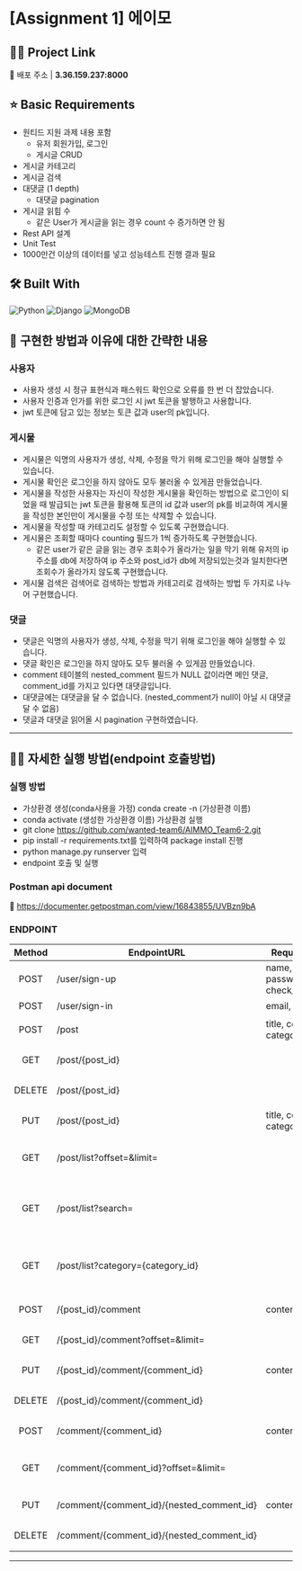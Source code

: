 # [Assignment 1] 에이모

## 💁‍♀️ Project Link
📎 배포 주소 | **3.36.159.237:8000**

## ⭐ Basic Requirements
- 원티드 지원 과제 내용 포함 
    - 유저 회원가입, 로그인
    - 게시글 CRUD
- 게시글 카테고리 
- 게시글 검색 
- 대댓글 (1 depth) 
    - 대댓글 pagination
- 게시글 읽힘 수 
    - 같은 User가 게시글을 읽는 경우 count 수 증가하면 안 됨
- Rest API 설계
- Unit Test 
- 1000만건 이상의 데이터를 넣고 성능테스트 진행 결과 필요

## 🛠 Built With

<img alt="Python" src ="https://img.shields.io/badge/Python-3776AB.svg?&style=for-the-badge&logo=Python&logoColor=white"/> <img alt="Django" src ="https://img.shields.io/badge/Django-092E20.svg?&style=for-the-badge&logo=Django&logoColor=white"/> <img alt="MongoDB" src ="https://img.shields.io/badge/MongoDB-47A248.svg?&style=for-the-badge&logo=MongoDB&logoColor=white"/>

## 🤔 구현한 방법과 이유에 대한 간략한 내용

### 사용자

- 사용자 생성 시 정규 표현식과 패스워드 확인으로 오류를 한 번 더 잡았습니다.
- 사용자 인증과 인가를 위한 로그인 시 jwt 토큰을 발행하고 사용합니다.
- jwt 토큰에 담고 있는 정보는 토큰 값과 user의 pk입니다.

### 게시물

- 게시물은 익명의 사용자가 생성, 삭제, 수정을 막기 위해 로그인을 해야 실행할 수 있습니다.
- 게시물 확인은 로그인을 하지 않아도 모두 불러올 수 있게끔 만들었습니다.
- 게시물을 작성한 사용자는 자신이 작성한 게시물을 확인하는 방법으로 로그인이 되었을 때 발급되는 jwt 토큰을 활용해 토큰의 id 값과 user의 pk를 비교하여 게시물을 작성한 본인만이 게시물을 수정 또는 삭제할 수 있습니다.
- 게시물을 작성할 때 카테고리도 설정할 수 있도록 구현했습니다.
- 게시물은 조회할 때마다 counting 필드가 1씩 증가하도록 구현했습니다.
  - 같은 user가 같은 글을 읽는 경우 조회수가 올라가는 일을 막기 위해 유저의 ip 주소를 db에 저장하여 ip 주소와 post_id가 db에 저장되있는것과 일치한다면 조회수가 올라가지 않도록 구현했습니다.
- 게시물 검색은 검색어로 검색하는 방법과 카테고리로 검색하는 방법 두 가지로 나누어 구현했습니다.

### 댓글

- 댓글은 익명의 사용자가 생성, 삭제, 수정을 막기 위해 로그인을 해야 실행할 수 있습니다.
- 댓글 확인은 로그인을 하지 않아도 모두 불러올 수 있게끔 만들었습니다.
- comment 테이블의 nested_comment 필드가 NULL 값이라면 메인 댓글, comment_id를 가지고 있다면 대댓글입니다.
- 대댓글에는 대댓글을 달 수 없습니다. (nested_comment가 null이 아닐 시 대댓글 달 수 없음)
- 댓글과 대댓글 읽어올 시 pagination 구현하였습니다.

---

## 🏄‍♀️ 자세한 실행 방법(endpoint 호출방법)

### 실행 방법

- 가상환경 생성(conda사용을 가정) conda create -n (가상환경 이름)
- conda activate (생성한 가상환경 이름) 가상환경 실행
- git clone https://github.com/wanted-team6/AIMMO_Team6-2.git
- pip install -r requirements.txt를 입력하여 package install 진행
- python manage.py runserver 입력
- endpoint 호출 및 실행

### Postman api document
📎 https://documenter.getpostman.com/view/16843855/UVBzn9bA

### ENDPOINT

| Method | EndpointURL                               | Request Body                          | Remark                  |
| :----: | ----------------------------------------- | ------------------------------------- | ----------------------- |
|  POST  | /user/sign-up                             | name, email, password, check_password | 회원가입                  |
|  POST  | /user/sign-in                             | email, password                       | 로그인                   |
|  POST  | /post                                     | title, content, category              | 게시물 작성               |
|  GET   | /post/{post_id}                           |                                       | 게시물 조회               |
| DELETE | /post/{post_id}                           |                                       | 게시물 삭제               |
|  PUT   | /post/{post_id}                           | title, content, category              | 게시물 수정               |
|  GET   | /post/list?offset=&limit=                 |                                       | 게시물 목록 조회           |
|  GET   | /post/list?search=                        |                                       | 게시물 검색 (검색어로 검색)  |
|  GET   | /post/list?category={category_id}         |                                       | 게시물 검색 (카테고리로 검색) |
|  POST  | /{post_id}/comment                        | content                               | 댓글 작성                |
|  GET   | /{post_id}/comment?offset=&limit=         |                                       | 댓글 목록 조회            |
|  PUT   | /{post_id}/comment/{comment_id}           | content                               | 댓글 수정                |
| DELETE | /{post_id}/comment/{comment_id}           |                                       | 댓글 삭제                |
| POST   | /comment/{comment_id}                     | content                               | 대댓글 작성              |
|  GET   | /comment/{comment_id}?offset=&limit=      |                                       | 대댓글 목록 조회          |
|  PUT   | /comment/{comment_id}/{nested_comment_id} | content                               | 대댓글 수정              |
| DELETE | /comment/{comment_id}/{nested_comment_id} |                                       | 대댓글 삭제              |
---
